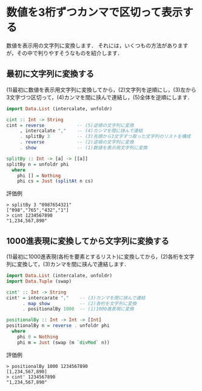 数値を3桁ずつカンマで区切って表示する
=====================================

数値を表示用の文字列に変換します．
それには，いくつもの方法がありますが，その中で判りやすそうなものを紹介します．

最初に文字列に変換する
----------------------

(1)最初に数値を表示用文字列に変換してから，(2)文字列を逆順にし，(3)左から3文字づつ区切って，(4)カンマを間に挟んで連結し，(5)全体を逆順にします．

```haskell
import Data.List (intercalate, unfoldr)

cint :: Int -> String
cint = reverse            -- (5)逆順の文字列に変換
     , intercalate ","    -- (4)カンマを間に挟んで連結
     . splitBy 3          -- (3)先頭から3文字ずつ取った文字列のリストを構成
     . reverse            -- (2)逆順の文字列に変換
     . show               -- (1)数値を表示用文字列に変換

splitBy :: Int -> [a] -> [[a]]
splitBy n = unfoldr phi
  where
    phi [] = Nothing
	phi cs = Just (splitAt n cs)
```

評価例

```
> splitBy 3 "0987654321"
["098","765","432","1"]
> cint 1234567890
"1,234,567,890"
```

1000進表現に変換してから文字列に変換する
---------------------------------------

(1)最初に1000進表現(各桁を要素とするリスト)に変換してから，(2)各桁を文字列に変換して，(3)カンマを間に挟んで連結します．

```haskell
import Data.List (intercalate, unfoldr)
import Data.Tuple (swap)

cint' :: Int -> String
cint' = intercarate ","    -- (3)カンマを間に挟んで連結
      . map show           -- (2)各桁を文字列に変換
	  . positionalBy 1000  -- (1)1000進表現に変換

positionalBy :: Int -> Int -> [Int]
positionalBy n = reverse . unfoldr phi
  where
    phi 0 = Nothing
	phi m = Just (swap (m `divMod` n))
```

評価例

```
> positionalBy 1000 1234567890
[1,234,567,890]
> cint' 1234567890
"1,234,567,890"
```

